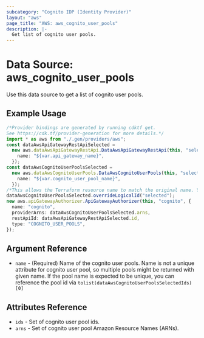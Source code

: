 ```yaml
---
subcategory: "Cognito IDP (Identity Provider)"
layout: "aws"
page_title: "AWS: aws_cognito_user_pools"
description: |-
  Get list of cognito user pools.
---
```


# Data Source: aws\_cognito\_user\_pools

Use this data source to get a list of cognito user pools.

## Example Usage

```typescript
/*Provider bindings are generated by running cdktf get.
See https://cdk.tf/provider-generation for more details.*/
import * as aws from "./.gen/providers/aws";
const dataAwsApiGatewayRestApiSelected =
  new aws.dataAwsApiGatewayRestApi.DataAwsApiGatewayRestApi(this, "selected", {
    name: "${var.api_gateway_name}",
  });
const dataAwsCognitoUserPoolsSelected =
  new aws.dataAwsCognitoUserPools.DataAwsCognitoUserPools(this, "selected_1", {
    name: "${var.cognito_user_pool_name}",
  });
/*This allows the Terraform resource name to match the original name. You can remove the call if you don't need them to match.*/
dataAwsCognitoUserPoolsSelected.overrideLogicalId("selected");
new aws.apiGatewayAuthorizer.ApiGatewayAuthorizer(this, "cognito", {
  name: "cognito",
  providerArns: dataAwsCognitoUserPoolsSelected.arns,
  restApiId: dataAwsApiGatewayRestApiSelected.id,
  type: "COGNITO_USER_POOLS",
});

```

## Argument Reference

* `name` - (Required) Name of the cognito user pools. Name is not a unique attribute for cognito user pool, so multiple pools might be returned with given name. If the pool name is expected to be unique, you can reference the pool id via `tolist(dataAwsCognitoUserPoolsSelectedIds)[0]`

## Attributes Reference

* `ids` - Set of cognito user pool ids.
* `arns` - Set of cognito user pool Amazon Resource Names (ARNs).
